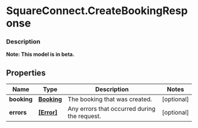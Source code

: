 # SquareConnect.CreateBookingResponse

### Description
**Note: This model is in beta.**



## Properties
Name | Type | Description | Notes
------------ | ------------- | ------------- | -------------
**booking** | [**Booking**](Booking.md) | The booking that was created. | [optional] 
**errors** | [**[Error]**](Error.md) | Any errors that occurred during the request. | [optional] 


